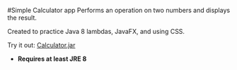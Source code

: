 #Simple Calculator app
Performs an operation on two numbers and displays the result.

Created to practice Java 8 lambdas, JavaFX, and using CSS.

Try it out: [Calculator.jar](https://github.com/Javaliant/Calculator/blob/master/Calculator.jar?raw=true) 

* **Requires at least JRE 8**
